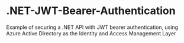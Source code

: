 # .NET-JWT-Bearer-Authentication
Example of securing a .NET API with JWT bearer authentication, using Azure Active Directory as the Identity and Access Management Layer 
